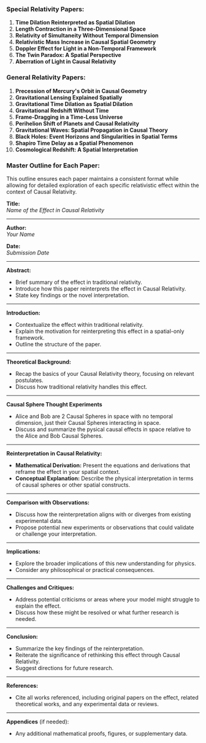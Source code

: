 ### **Special Relativity Papers:**

1. **Time Dilation Reinterpreted as Spatial Dilation**
2. **Length Contraction in a Three-Dimensional Space**
3. **Relativity of Simultaneity Without Temporal Dimension**
4. **Relativistic Mass Increase in Causal Spatial Geometry**
5. **Doppler Effect for Light in a Non-Temporal Framework**
6. **The Twin Paradox: A Spatial Perspective**
7. **Aberration of Light in Causal Relativity**

### **General Relativity Papers:**

1. **Precession of Mercury's Orbit in Causal Geometry**
2. **Gravitational Lensing Explained Spatially**
3. **Gravitational Time Dilation as Spatial Dilation**
4. **Gravitational Redshift Without Time**
5. **Frame-Dragging in a Time-Less Universe**
6. **Perihelion Shift of Planets and Causal Relativity**
7. **Gravitational Waves: Spatial Propagation in Causal Theory**
8. **Black Holes: Event Horizons and Singularities in Spatial Terms**
9. **Shapiro Time Delay as a Spatial Phenomenon**
10. **Cosmological Redshift: A Spatial Interpretation**

### **Master Outline for Each Paper:**

This outline ensures each paper maintains a consistent format while allowing for detailed exploration of each specific relativistic effect within the context of Causal Relativity. 

**Title:**  
*Name of the Effect in Causal Relativity*

---

**Author:**  
*Your Name*

**Date:**  
*Submission Date*

---

**Abstract:**  
- Brief summary of the effect in traditional relativity.
- Introduce how this paper reinterprets the effect in Causal Relativity.
- State key findings or the novel interpretation.

---

**Introduction:**  
- Contextualize the effect within traditional relativity.
- Explain the motivation for reinterpreting this effect in a spatial-only framework.
- Outline the structure of the paper.

---

**Theoretical Background:**  
- Recap the basics of your Causal Relativity theory, focusing on relevant postulates.
- Discuss how traditional relativity handles this effect.

---

**Causal Sphere Thought Experiments**  
- Alice and Bob are 2 Causal Spheres in space with no temporal dimension, just their Causal Spheres interacting in space.
- Discuss and summarize the pysical causal effects in space relative to the Alice and Bob Causal Spheres.

---

**Reinterpretation in Causal Relativity:**  
- **Mathematical Derivation:** Present the equations and derivations that reframe the effect in your spatial context.
- **Conceptual Explanation:** Describe the physical interpretation in terms of causal spheres or other spatial constructs.

---

**Comparison with Observations:**  
- Discuss how the reinterpretation aligns with or diverges from existing experimental data.
- Propose potential new experiments or observations that could validate or challenge your interpretation.

---

**Implications:**  
- Explore the broader implications of this new understanding for physics.
- Consider any philosophical or practical consequences.

---

**Challenges and Critiques:**  
- Address potential criticisms or areas where your model might struggle to explain the effect.
- Discuss how these might be resolved or what further research is needed.

---

**Conclusion:**  
- Summarize the key findings of the reinterpretation.
- Reiterate the significance of rethinking this effect through Causal Relativity.
- Suggest directions for future research.

---

**References:**  
- Cite all works referenced, including original papers on the effect, related theoretical works, and any experimental data or reviews.

---

**Appendices** (if needed):
- Any additional mathematical proofs, figures, or supplementary data.
